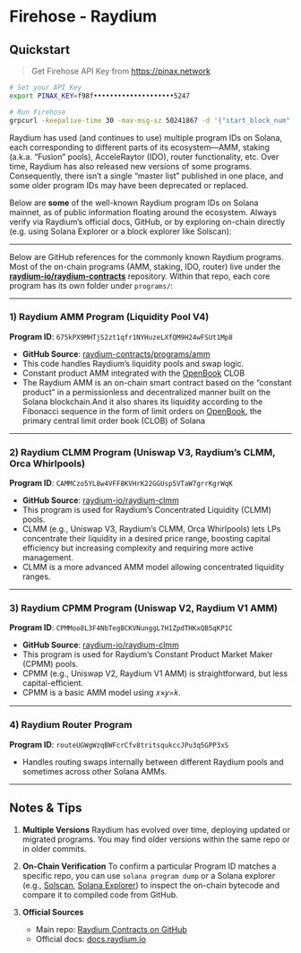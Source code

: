 # Firehose - Raydium

## Quickstart

> Get Firehose API Key from https://pinax.network

```bash
# Set your API Key
export PINAX_KEY=f98f••••••••••••••••••••5247

# Run Firehose
grpcurl -keepalive-time 30 -max-msg-sz 50241867 -d '{"start_block_num": -100}' -H "X-Api-Key: $PINAX_KEY" solana.firehose.pinax.network:443 sf.firehose.v2.Stream.Blocks
```

Raydium has used (and continues to use) multiple program IDs on Solana, each corresponding to different parts of its ecosystem—AMM, staking (a.k.a. “Fusion” pools), AcceleRaytor (IDO), router functionality, etc. Over time, Raydium has also released new versions of some programs. Consequently, there isn’t a single “master list” published in one place, and some older program IDs may have been deprecated or replaced.

Below are **some** of the well-known Raydium program IDs on Solana mainnet, as of public information floating around the ecosystem. Always verify via Raydium’s official docs, GitHub, or by exploring on-chain directly (e.g. using Solana Explorer or a block explorer like Solscan):

---

Below are GitHub references for the commonly known Raydium programs. Most of the on-chain programs (AMM, staking, IDO, router) live under the **[raydium-io/raydium-contracts](https://github.com/raydium-io/raydium-contracts)** repository. Within that repo, each core program has its own folder under `programs/`:

---

### 1) Raydium AMM Program (Liquidity Pool V4)
**Program ID**: `675kPX9MHTjS2zt1qfr1NYHuzeLXfQM9H24wFSUt1Mp8`
- **GitHub Source**:
  [raydium-contracts/programs/amm](https://github.com/raydium-io/raydium-amm)
- This code handles Raydium’s liquidity pools and swap logic.
- Constant product AMM integrated with the [OpenBook](https://github.com/openbook-dex/program) CLOB
- The Raydium AMM is an on-chain smart contract based on the “constant product” in a permissionless and decentralized manner built on the Solana blockchain.And it also shares its liquidity according to the Fibonacci sequence in the form of limit orders on [OpenBook](https://github.com/openbook-dex/program), the primary central limit order book (CLOB) of Solana

---

### 2) Raydium CLMM Program (Uniswap V3, Raydium’s CLMM, Orca Whirlpools)
**Program ID**: `CAMMCzo5YL8w4VFF8KVHrK22GGUsp5VTaW7grrKgrWqK`
- **GitHub Source**:
  [raydium-io/raydium-clmm](https://github.com/raydium-io/raydium-clmm)
- This program is used for Raydium’s Concentrated Liquidity (CLMM) pools.
- CLMM (e.g., Uniswap V3, Raydium’s CLMM, Orca Whirlpools) lets LPs concentrate their liquidity in a desired price range, boosting capital efficiency but increasing complexity and requiring more active management.
- CLMM is a more advanced AMM model allowing concentrated liquidity ranges.

---

### 3) Raydium CPMM Program (Uniswap V2, Raydium V1 AMM)
**Program ID**: `CPMMoo8L3F4NbTegBCKVNunggL7H1ZpdTHKxQB5qKP1C`
- **GitHub Source**:
  [raydium-io/raydium-clmm](https://github.com/raydium-io/raydium-clmm)
- This program is used for Raydium’s Constant Product Market Maker (CPMM) pools.
- CPMM (e.g., Uniswap V2, Raydium V1 AMM) is straightforward, but less capital-efficient.
- CPMM is a basic AMM model using 𝑥×𝑦=𝑘.

---

### 4) Raydium Router Program
**Program ID**: `routeUGWgWzqBWFcrCfv8tritsqukccJPu3q5GPP3xS`
- Handles routing swaps internally between different Raydium pools and sometimes across other Solana AMMs.

---

## Notes & Tips

1. **Multiple Versions**
   Raydium has evolved over time, deploying updated or migrated programs. You may find older versions within the same repo or in older commits.

2. **On-Chain Verification**
   To confirm a particular Program ID matches a specific repo, you can use `solana program dump` or a Solana explorer (e.g., [Solscan](https://solscan.io), [Solana Explorer](https://explorer.solana.com)) to inspect the on-chain bytecode and compare it to compiled code from GitHub.

3. **Official Sources**
   - Main repo: [Raydium Contracts on GitHub](https://github.com/raydium-io/raydium-contracts)
   - Official docs: [docs.raydium.io](https://docs.raydium.io/)
